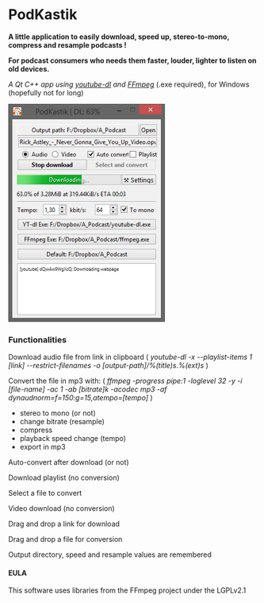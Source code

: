 # PodKastik
**A little application to easily download, speed up, stereo-to-mono, compress and resample podcasts !**

**For podcast consumers who needs them faster, louder, lighter to listen on old devices.**

*A Qt C++ app using [youtube-dl](https://github.com/ytdl-org/youtube-dl/blob/master/README.md#options) and [FFmpeg](https://ffmpeg.org/documentation.html)* (.exe required), for Windows (hopefully not for long)

![Look!](/src/screenshot.PNG?raw=true "Screenshot")

### Functionalities ###
Download audio file from link in clipboard ( *youtube-dl -x --playlist-items 1 [link] --restrict-filenames -o [output-path]/%(title)s.%(ext)s* )

Convert the file in mp3 with: ( *ffmpeg -progress pipe:1 -loglevel 32 -y -i [file-name] -ac 1 -ab [bitrate]k -acodec mp3 -af dynaudnorm=f=150:g=15,atempo=[tempo]* )

- stereo to mono (or not)
- change bitrate (resample)
- compress
- playback speed change (tempo)
- export in mp3

Auto-convert after download (or not)

Download playlist (no conversion)

Select a file to convert

Video download (no conversion)

Drag and drop a link for download

Drag and drop a file for conversion

Output directory, speed and resample values are remembered


#### EULA ####
This software uses libraries from the FFmpeg project under the LGPLv2.1
